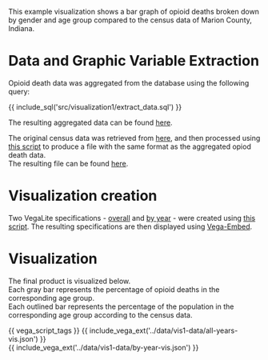 This example visualization shows a bar graph of opioid deaths broken down by gender and age group compared to the census data of Marion County, Indiana.

# Data and Graphic Variable Extraction

Opioid death data was aggregated from the database using the following query:

{{ include_sql('src/visualization1/extract_data.sql') }}

The resulting aggregated data can be found [here](../data/vis1-data/death-counts.csv).

The original census data was retrieved from [here](https://factfinder.census.gov/bkmk/table/1.0/en/ACS/17_1YR/S0101/0500000US18097), and then processed using [this script](https://github.com/cns-iu/a2agc-dataset/blob/develop/src/visualization1/census_data.py) to produce a file with the same format as the aggregated opiod death data.  
The resulting file can be found [here](../data/vis1-data/census-counts.csv).


# Visualization creation

Two VegaLite specifications - [overall](../data/vis1-data/all-years-vis.json) and [by year](../data/vis1-data/by-year-vis.json) - were created using [this script](https://github.com/cns-iu/a2agc-dataset/blob/develop/src/visualization1/chart.py). The resulting specifications are then displayed using [Vega-Embed](https://github.com/vega/vega-embed).

# Visualization

The final product is visualized below.  
Each gray bar represents the percentage of opioid deaths in the corresponding age group.  
Each outlined bar represents the percentage of the population in the corresponding age group according to the census data.

{{ vega_script_tags }}
{{ include_vega_ext('../data/vis1-data/all-years-vis.json') }}  
{{ include_vega_ext('../data/vis1-data/by-year-vis.json') }}

[^1]: For the 2018 visualization, we currently do not have 2018 census data. We use 2017 census data instead.
